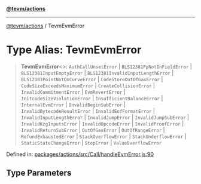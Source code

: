 [**@tevm/actions**](../README.md)

***

[@tevm/actions](../globals.md) / TevmEvmError

# Type Alias: TevmEvmError

> **TevmEvmError**\<\>: `AuthCallUnsetError` \| `BLS12381FpNotInFieldError` \| `BLS12381InputEmptyError` \| `BLS12381InvalidInputLengthError` \| `BLS12381PointNotOnCurveError` \| `CodeStoreOutOfGasError` \| `CodeSizeExceedsMaximumError` \| `CreateCollisionError` \| `InvalidCommitmentError` \| `EvmRevertError` \| `InitcodeSizeViolationError` \| `InsufficientBalanceError` \| `InternalEvmError` \| `InvalidBeginSubError` \| `InvalidBytecodeResultError` \| `InvalidEofFormatError` \| `InvalidInputLengthError` \| `InvalidJumpError` \| `InvalidJumpSubError` \| `InvalidKzgInputsError` \| `InvalidOpcodeError` \| `InvalidProofError` \| `InvalidReturnSubError` \| `OutOfGasError` \| `OutOfRangeError` \| `RefundExhaustedError` \| `StackOverflowError` \| `StackUnderflowError` \| `StaticStateChangeError` \| `StopError` \| `ValueOverflowError`

Defined in: [packages/actions/src/Call/handleEvmError.js:90](https://github.com/evmts/tevm-monorepo/blob/main/packages/actions/src/Call/handleEvmError.js#L90)

## Type Parameters
